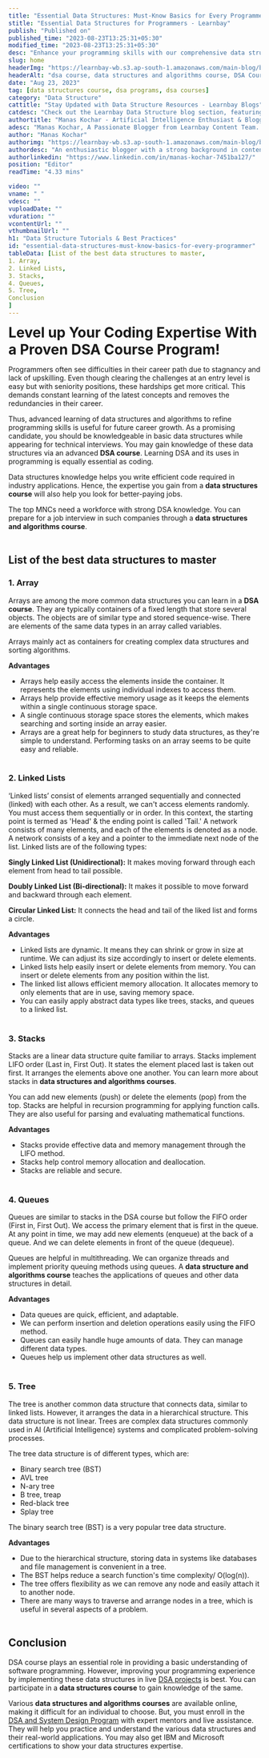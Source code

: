 ```yaml
---
title: "Essential Data Structures: Must-Know Basics for Every Programmer"
stitle: "Essential Data Structures for Programmers - Learnbay"
publish: "Published on"
published_time: "2023-08-23T13:25:31+05:30"
modified_time: "2023-08-23T13:25:31+05:30"
desc: "Enhance your programming skills with our comprehensive data structures course. Learn essential DSA concepts to excel in coding and problem-solving. Enroll now!"
slug: home
headerImg: "https://learnbay-wb.s3.ap-south-1.amazonaws.com/main-blog/blog/datastructure.webp"
headerAlt: "dsa course, data structures and algorithms course, DSA Course Program"
date: "Aug 23, 2023"
tag: [data structures course, dsa programs, dsa courses]
category: "Data Structure"
cattitle: "Stay Updated with Data Structure Resources - Learnbay Blogs"
catdesc: "Check out the Learnbay Data Structure blog section, featuring a comprehensive collection of blogs on algorithms, Neural Networks, NLP, etc."
authortitle: "Manas Kochar - Artificial Intelligence Enthusiast & Blogger | Learnbay"
adesc: "Manas Kochar, A Passionate Blogger from Learnbay Content Team. Explore her Artificial Intelligence and Machine Learning Blogs."
author: "Manas Kochar"
authorimg: "https://learnbay-wb.s3.ap-south-1.amazonaws.com/main-blog/blog/manas-kochar.webp"
authordesc: "An enthusiastic blogger with a strong background in content creation and a hard-core interest in emerging technologies, mainly hot topics and happenings in AI and machine learning."
authorlinkedin: "https://www.linkedin.com/in/manas-kochar-7451ba127/"
position: "Editor"
readTime: "4.33 mins"

video: ""
vname: " "
vdesc: ""
vuploadDate: ""
vduration: ""
vcontentUrl: ""
vthumbnailUrl: ""
h1: "Data Structure Tutorials & Best Practices"
id: "essential-data-structures-must-know-basics-for-every-programmer"
tableData: [List of the best data structures to master, 
1. Array, 
2. Linked Lists, 
3. Stacks, 
4. Queues, 
5. Tree,
Conclusion  
]
---
```


<span style=" font-weight:bold; font-size:28px">Level up Your Coding Expertise With a Proven DSA Course Program!</span><br/>

Programmers often see difficulties in their career path due to stagnancy and lack of upskilling. Even though clearing the challenges at an entry level is easy but with seniority positions, these hardships get more critical. This demands constant learning of the latest concepts and removes the redundancies in their career.<br/>

Thus, advanced learning of data structures and algorithms to refine programming skills is useful for future career growth. As a promising candidate, you should be knowledgeable in basic data structures while appearing for technical interviews. You may gain knowledge of these data structures via an advanced <b>DSA course</b>. Learning DSA and its uses in programming is equally essential as coding.<br/>

Data structures knowledge helps you write efficient code required in industry applications. Hence, the expertise you gain from a <b>data structures course</b> will also help you look for better-paying jobs.<br/>

The top MNCs need a workforce with strong DSA knowledge. You can prepare for a job interview in such companies through a <b>data structures and algorithms course</b>.<br/><br/>

## List of the best data structures to master

### 1. Array

Arrays are among the more common data structures you can learn in a <b>DSA course</b>. They are typically containers of a fixed length that store several objects. The objects are of similar type and stored sequence-wise. There are elements of the same data types in an array called variables.<br/>

Arrays mainly act as containers for creating complex data structures and sorting algorithms.<br/>

**Advantages**

- Arrays help easily access the elements inside the container. It represents the elements using individual indexes to access them.<br/>
- Arrays help provide effective memory usage as it keeps the elements within a single continuous storage space.<br/>
- A single continuous storage space stores the elements, which makes searching and sorting inside an array easier.<br/>
- Arrays are a great help for beginners to study data structures, as they're simple to understand. Performing tasks on an array seems to be quite easy and reliable.<br/><br/>

### 2. Linked Lists

‘Linked lists’ consist of elements arranged sequentially and connected (linked) with each other. As a result, we can't access elements randomly. You must access them sequentially or in order. In this context, the starting point is termed as 'Head' & the ending point is called 'Tail.' A network consists of many elements, and each of the elements is denoted as a node. A network consists of a key and a pointer to the immediate next node of the list. Linked lists are of the following types:<br/>

**Singly Linked List (Unidirectional):** It makes moving forward through each element from head to tail possible.<br/>

**Doubly Linked List (Bi-directional):** It makes it possible to move forward and backward through each element.<br/>

**Circular Linked List:** It connects the head and tail of the liked list and forms a circle.<br/>

**Advantages**

- Linked lists are dynamic. It means they can shrink or grow in size at runtime. We can adjust its size accordingly to insert or delete elements.<br/>
- Linked lists help easily insert or delete elements from memory. You can insert or delete elements from any position within the list.<br/>
- The linked list allows efficient memory allocation. It allocates memory to only elements that are in use, saving memory space.<br/>
- You can easily apply abstract data types like trees, stacks, and queues to a linked list.<br/><br/>

### 3. Stacks

Stacks are a linear data structure quite familiar to arrays. Stacks implement LIFO order (Last in, First Out). It states the element placed last is taken out first. It arranges the elements above one another. You can learn more about stacks in <b>data structures and algorithms courses</b>.<br/>

You can add new elements (push) or delete the elements (pop) from the top. Stacks are helpful in recursion programming for applying function calls. They are also useful for parsing and evaluating mathematical functions.<br/>

**Advantages**

- Stacks provide effective data and memory management through the LIFO method.<br/>
- Stacks help control memory allocation and deallocation.<br/>
- Stacks are reliable and secure.<br/><br/>

### 4. Queues

Queues are similar to stacks in the DSA course but follow the FIFO order (First in, First Out). We access the primary element that is first in the queue. At any point in time, we may add new elements (enqueue) at the back of a queue. And we can delete elements in front of the queue (dequeue).<br/>

Queues are helpful in multithreading. We can organize threads and implement priority queuing methods using queues. A <b>data structure and algorithms course</b> teaches the applications of queues and other data structures in detail.<br/>

**Advantages**

- Data queues are quick, efficient, and adaptable.<br/>
- We can perform insertion and deletion operations easily using the FIFO method.<br/>
- Queues can easily handle huge amounts of data. They can manage different data types.<br>
- Queues help us implement other data structures as well.<br/><br/>

### 5. Tree

The tree is another common data structure that connects data, similar to linked lists. However, it arranges the data in a hierarchical structure. This data structure is not linear. Trees are complex data structures commonly used in AI (Artificial Intelligence) systems and complicated problem-solving processes.<br/>

The tree data structure is of different types, which are:

- Binary search tree (BST)<br/>
- AVL tree<br/>
- N-ary tree<br/>
- B tree, treap<br/>
- Red-black tree<br/>
- Splay tree<br/>

The binary search tree (BST) is a very popular tree data structure.<br/>

**Advantages**

- Due to the hierarchical structure, storing data in systems like databases and file management is convenient in a tree.<br/>
- The BST helps reduce a search function's time complexity/ O(log(n)).<br/>
- The tree offers flexibility as we can remove any node and easily attach it to another node.<br/>
- There are many ways to traverse and arrange nodes in a tree, which is useful in several aspects of a problem.<br/><br/>

## Conclusion

DSA course plays an essential role in providing a basic understanding of software programming. However, improving your programming experience by implementing these data structures in live <a href="https://blog.learnbay.co/top-5-dsa-projects-for-beginners-in-2023" target="_blank">DSA projects</a> is best. You can participate in a <b>data structures course</b> to gain knowledge of the same.<br/>

Various <b>data structures and algorithms courses</b> are available online, making it difficult for an individual to choose. But, you must enroll in the <a href="https://www.learnbay.co/dsa-system-design" target="_blank">DSA and System Design Program</a> with expert mentors and live assistance. They will help you practice and understand the various data structures and their real-world applications. You may also get IBM and Microsoft certifications to show your data structures expertise.
